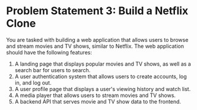 # Problem Statement 3: Build a Netflix Clone
You are tasked with building a web application that allows users to browse and stream movies and TV shows, similar to Netflix. The web application should have the following features:
 1. A landing page that displays popular movies and TV shows, as well as a search bar for users to search.
 2. A user authentication system that allows users to create accounts, log in, and log out.
 3. A user profile page that displays a user's viewing history and watch list.
 4. A media player that allows users to stream movies and TV shows.
 5. A backend API that serves movie and TV show data to the frontend.
